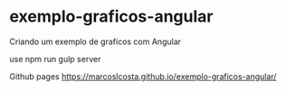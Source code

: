 # exemplo-graficos-angular
Criando um exemplo de graficos com Angular

use npm run gulp server 

Github pages https://marcoslcosta.github.io/exemplo-graficos-angular/
